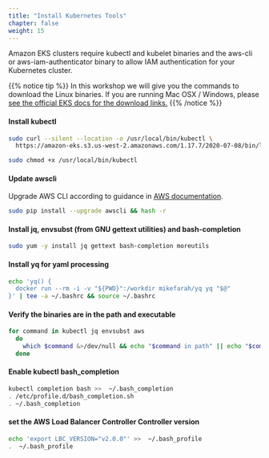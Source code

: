 ```yaml
---
title: "Install Kubernetes Tools"
chapter: false
weight: 15
---
```


Amazon EKS clusters require kubectl and kubelet binaries and the aws-cli or aws-iam-authenticator
binary to allow IAM authentication for your Kubernetes cluster.

{{% notice tip %}}
In this workshop we will give you the commands to download the Linux
binaries. If you are running Mac OSX / Windows, please [see the official EKS docs
for the download links.](https://docs.aws.amazon.com/eks/latest/userguide/getting-started.html)
{{% /notice %}}

#### Install kubectl

```bash
sudo curl --silent --location -o /usr/local/bin/kubectl \
  https://amazon-eks.s3.us-west-2.amazonaws.com/1.17.7/2020-07-08/bin/linux/amd64/kubectl

sudo chmod +x /usr/local/bin/kubectl
```

#### Update awscli

Upgrade AWS CLI according to guidance in [AWS documentation](https://docs.aws.amazon.com/cli/latest/userguide/install-linux.html).

```bash
sudo pip install --upgrade awscli && hash -r
```

#### Install jq, envsubst (from GNU gettext utilities) and bash-completion

```bash
sudo yum -y install jq gettext bash-completion moreutils
```

#### Install yq for yaml processing

```bash
echo 'yq() {
  docker run --rm -i -v "${PWD}":/workdir mikefarah/yq yq "$@"
}' | tee -a ~/.bashrc && source ~/.bashrc
```

#### Verify the binaries are in the path and executable

```bash
for command in kubectl jq envsubst aws
  do
    which $command &>/dev/null && echo "$command in path" || echo "$command NOT FOUND"
  done
```

#### Enable kubectl bash_completion

```bash
kubectl completion bash >>  ~/.bash_completion
. /etc/profile.d/bash_completion.sh
. ~/.bash_completion
```

#### set the AWS Load Balancer Controller Controller version

```bash
echo 'export LBC_VERSION="v2.0.0"' >>  ~/.bash_profile
.  ~/.bash_profile
```
